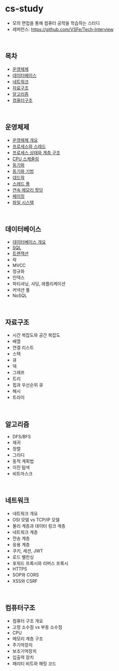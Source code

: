 # cs-study
- 모의 면접을 통해 컴퓨터 공학을 학습하는 스터디
- 레퍼런스: https://github.com/VSFe/Tech-Interview

<br>

## 목차
- [운영체제](#운영체제)
- [데이터베이스](#데이터베이스)
- [네트워크](#네트워크)
- [자료구조](#자료구조)
- [알고리즘](#알고리즘)
- [컴퓨터구조](#컴퓨터구조)

<br>

## 운영체제
- [운영체제 개요](operating-system/01-operating-system.md)
- [프로세스와 스레드](operating-system/02-process-thread.md)
- [프로세스 상태와 계층 구조](operating-system/03-process-state-and-hierarchy.md)
- [CPU 스케줄링](operating-system/04-cpu-scheduling.md)
- [동기화](operating-system/05-synchronization.md)
- [동기화 기법](operating-system/06-synchronization-techniques.md)
- [데드락](operating-system/07-deadlock.md)
- [스레드 풀](operating-system/08-thread-pool.md)
- [연속 메모리 할당](operating-system/09-contiguous-memory-allocation.md)
- [페이징](operating-system/10-paging.md)
- [파일 시스템](operating-system/11-file-system.md)

<br>

## 데이터베이스
- [데이터베이스 개요](database/01-database.md)
- [SQL](database/02-sql.md)
- [트랜잭션](database/03-transaction.md)
- 락
- MVCC
- 정규화
- 인덱스
- 파티셔닝, 샤딩, 레플리케이션
- 커넥션 풀
- NoSQL

<br>

## 자료구조
- 시간 복잡도와 공간 복잡도
- 배열
- 연결 리스트
- 스택
- 큐
- 덱
- 그래프
- 트리
- 힙과 우선순위 큐
- 해시
- 트라이
 
<br>

## 알고리즘
- DFS/BFS
- 재귀
- 정렬
- 그리디
- 동적 계획법
- 이진 탐색
- 비트마스크

<br>

## 네트워크
- 네트워크 개요
- OSI 모델 vs TCP/IP 모델
- 물리 계층과 데이터 링크 계층
- 네트워크 계층
- 전송 계층
- 응용 계층
- 쿠키, 세션, JWT
- 로드 밸런싱
- 포워드 프록시와 리버스 프록시
- HTTPS
- SOP와 CORS
- XSS와 CSRF

<br>

## 컴퓨터구조
- 컴퓨터 구조 개요
- 고정 소수점 vs 부동 소수점
- CPU
- 메모리 계층 구조
- 주기억장치
- 보조기억장치
- 입출력 장치
- 패리티 비트와 해밍 코드
